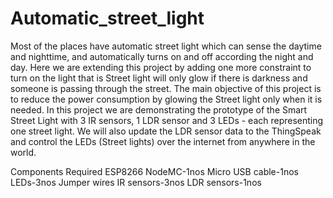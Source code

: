 # Automatic_street_light

Most of the places have automatic street light which can sense the daytime and nighttime, and automatically turns on  and off according the night and day. Here we are extending this project by adding one more constraint to turn on the light that is Street light will only glow if there is darkness and someone is passing through the street. The main objective of this project is to reduce the power consumption by glowing the Street light only when it is needed. In this project we are demonstrating the prototype of the Smart Street Light with 3 IR sensors, 1 LDR sensor and 3 LEDs - each representing one street light. We will also update the LDR sensor data to the ThingSpeak and control the LEDs (Street lights) over the internet from anywhere in the world.

Components Required
    ESP8266 NodeMC-1nos
    Micro USB cable-1nos
    LEDs-3nos
    Jumper wires
    IR sensors-3nos
    LDR sensors-1nos
    




